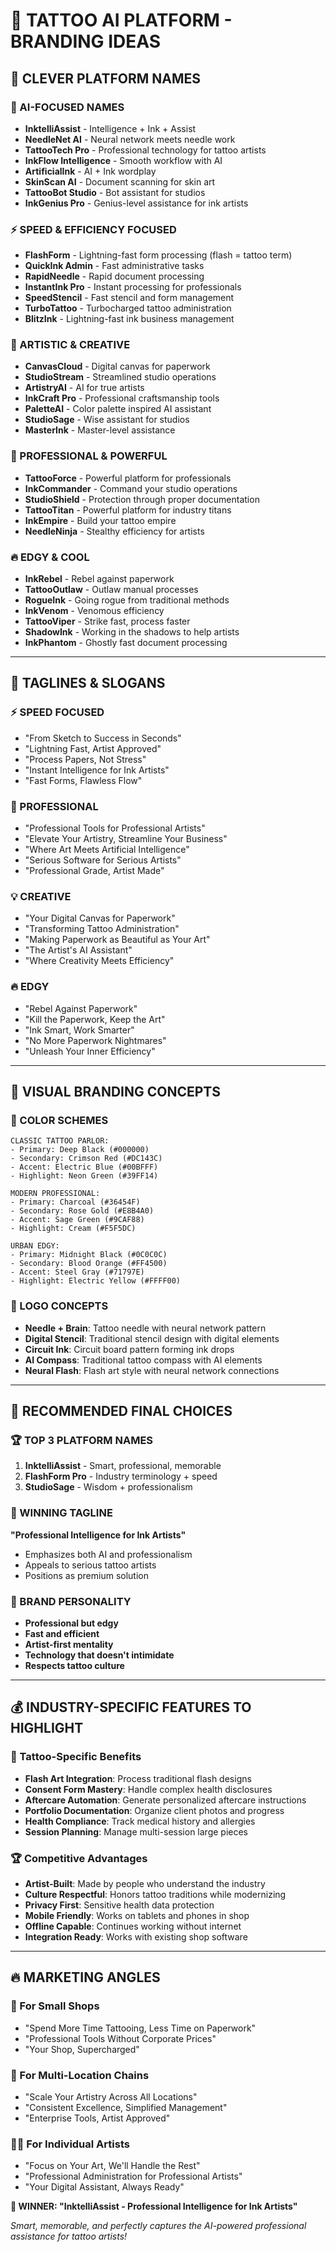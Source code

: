 # 🎨 TATTOO AI PLATFORM - BRANDING IDEAS

## 🚀 CLEVER PLATFORM NAMES

### 🎯 AI-FOCUSED NAMES
- **InktelliAssist** - Intelligence + Ink + Assist
- **NeedleNet AI** - Neural network meets needle work  
- **TattooTech Pro** - Professional technology for tattoo artists
- **InkFlow Intelligence** - Smooth workflow with AI
- **ArtificialInk** - AI + Ink wordplay
- **SkinScan AI** - Document scanning for skin art
- **TattooBot Studio** - Bot assistant for studios
- **InkGenius Pro** - Genius-level assistance for ink artists

### ⚡ SPEED & EFFICIENCY FOCUSED
- **FlashForm** - Lightning-fast form processing (flash = tattoo term)
- **QuickInk Admin** - Fast administrative tasks
- **RapidNeedle** - Rapid document processing
- **InstantInk Pro** - Instant processing for professionals
- **SpeedStencil** - Fast stencil and form management
- **TurboTattoo** - Turbocharged tattoo administration
- **BlitzInk** - Lightning-fast ink business management

### 🎨 ARTISTIC & CREATIVE
- **CanvasCloud** - Digital canvas for paperwork
- **StudioStream** - Streamlined studio operations
- **ArtistryAI** - AI for true artists
- **InkCraft Pro** - Professional craftsmanship tools
- **PaletteAI** - Color palette inspired AI assistant
- **StudioSage** - Wise assistant for studios
- **MasterInk** - Master-level assistance

### 💪 PROFESSIONAL & POWERFUL
- **TattooForce** - Powerful platform for professionals
- **InkCommander** - Command your studio operations
- **StudioShield** - Protection through proper documentation
- **TattooTitan** - Powerful platform for industry titans
- **InkEmpire** - Build your tattoo empire
- **NeedleNinja** - Stealthy efficiency for artists

### 🔥 EDGY & COOL
- **InkRebel** - Rebel against paperwork
- **TattooOutlaw** - Outlaw manual processes
- **RogueInk** - Going rogue from traditional methods
- **InkVenom** - Venomous efficiency
- **TattooViper** - Strike fast, process faster
- **ShadowInk** - Working in the shadows to help artists
- **InkPhantom** - Ghostly fast document processing

---

## 🎨 TAGLINES & SLOGANS

### ⚡ SPEED FOCUSED
- "From Sketch to Success in Seconds"
- "Lightning Fast, Artist Approved"
- "Process Papers, Not Stress"
- "Instant Intelligence for Ink Artists"
- "Fast Forms, Flawless Flow"

### 🎯 PROFESSIONAL
- "Professional Tools for Professional Artists"
- "Elevate Your Artistry, Streamline Your Business"
- "Where Art Meets Artificial Intelligence"
- "Serious Software for Serious Artists"
- "Professional Grade, Artist Made"

### 💡 CREATIVE
- "Your Digital Canvas for Paperwork"
- "Transforming Tattoo Administration"
- "Making Paperwork as Beautiful as Your Art"
- "The Artist's AI Assistant"
- "Where Creativity Meets Efficiency"

### 🔥 EDGY
- "Rebel Against Paperwork"
- "Kill the Paperwork, Keep the Art"
- "Ink Smart, Work Smarter"
- "No More Paperwork Nightmares"
- "Unleash Your Inner Efficiency"

---

## 🎨 VISUAL BRANDING CONCEPTS

### 🖤 COLOR SCHEMES
```
CLASSIC TATTOO PARLOR:
- Primary: Deep Black (#000000)
- Secondary: Crimson Red (#DC143C) 
- Accent: Electric Blue (#00BFFF)
- Highlight: Neon Green (#39FF14)

MODERN PROFESSIONAL:
- Primary: Charcoal (#36454F)
- Secondary: Rose Gold (#E8B4A0)
- Accent: Sage Green (#9CAF88)
- Highlight: Cream (#F5F5DC)

URBAN EDGY:
- Primary: Midnight Black (#0C0C0C)
- Secondary: Blood Orange (#FF4500)
- Accent: Steel Gray (#71797E)
- Highlight: Electric Yellow (#FFFF00)
```

### 🎯 LOGO CONCEPTS
- **Needle + Brain**: Tattoo needle with neural network pattern
- **Digital Stencil**: Traditional stencil design with digital elements
- **Circuit Ink**: Circuit board pattern forming ink drops
- **AI Compass**: Traditional tattoo compass with AI elements
- **Neural Flash**: Flash art style with neural network connections

---

## 🚀 RECOMMENDED FINAL CHOICES

### 🏆 TOP 3 PLATFORM NAMES
1. **InktelliAssist** - Smart, professional, memorable
2. **FlashForm Pro** - Industry terminology + speed
3. **StudioSage** - Wisdom + professionalism

### 🎯 WINNING TAGLINE
**"Professional Intelligence for Ink Artists"**
- Emphasizes both AI and professionalism
- Appeals to serious tattoo artists
- Positions as premium solution

### 🎨 BRAND PERSONALITY
- **Professional but edgy**
- **Fast and efficient**
- **Artist-first mentality**
- **Technology that doesn't intimidate**
- **Respects tattoo culture**

---

## 💰 INDUSTRY-SPECIFIC FEATURES TO HIGHLIGHT

### 🎨 Tattoo-Specific Benefits
- **Flash Art Integration**: Process traditional flash designs
- **Consent Form Mastery**: Handle complex health disclosures
- **Aftercare Automation**: Generate personalized aftercare instructions
- **Portfolio Documentation**: Organize client photos and progress
- **Health Compliance**: Track medical history and allergies
- **Session Planning**: Manage multi-session large pieces

### 🏆 Competitive Advantages
- **Artist-Built**: Made by people who understand the industry
- **Culture Respectful**: Honors tattoo traditions while modernizing
- **Privacy First**: Sensitive health data protection
- **Mobile Friendly**: Works on tablets and phones in shop
- **Offline Capable**: Continues working without internet
- **Integration Ready**: Works with existing shop software

---

## 🔥 MARKETING ANGLES

### 🎯 For Small Shops
- "Spend More Time Tattooing, Less Time on Paperwork"
- "Professional Tools Without Corporate Prices"
- "Your Shop, Supercharged"

### 🏢 For Multi-Location Chains
- "Scale Your Artistry Across All Locations"
- "Consistent Excellence, Simplified Management"
- "Enterprise Tools, Artist Approved"

### 👨‍🎨 For Individual Artists
- "Focus on Your Art, We'll Handle the Rest"
- "Professional Administration for Professional Artists"
- "Your Digital Assistant, Always Ready"

**🎨 WINNER: "InktelliAssist - Professional Intelligence for Ink Artists"**

*Smart, memorable, and perfectly captures the AI-powered professional assistance for tattoo artists!*
